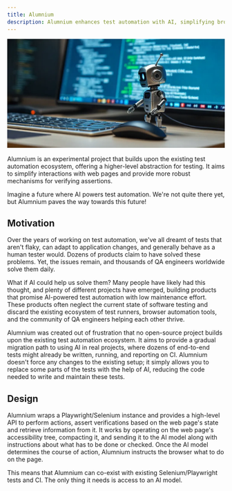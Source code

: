 ```yaml
---
title: Alumnium
description: Alumnium enhances test automation with AI, simplifying browser interactions, reducing test updates, and integrating seamlessly with existing frameworks.
---
```


![An illustration of Alumnium robot](../../../assets/index.webp)

Alumnium is an experimental project that builds upon the existing test automation ecosystem, offering a higher-level abstraction for testing. It aims to simplify interactions with web pages and provide more robust mechanisms for verifying assertions.

Imagine a future where AI powers test automation. We're not quite there yet, but Alumnium paves the way towards this future!

## Motivation

Over the years of working on test automation, we've all dreamt of tests that aren't flaky, can adapt to application changes, and generally behave as a human tester would. Dozens of products claim to have solved these problems. Yet, the issues remain, and thousands of QA engineers worldwide solve them daily.

What if AI could help us solve them? Many people have likely had this thought, and plenty of different projects have emerged, building products that promise AI-powered test automation with low maintenance effort. These products often neglect the current state of software testing and discard the existing ecosystem of test runners, browser automation tools, and the community of QA engineers helping each other thrive.

Alumnium was created out of frustration that no open-source project builds upon the existing test automation ecosystem. It aims to provide a gradual migration path to using AI in real projects, where dozens of end-to-end tests might already be written, running, and reporting on CI. Alumnium doesn't force any changes to the existing setup; it simply allows you to replace some parts of the tests with the help of AI, reducing the code needed to write and maintain these tests.

## Design

Alumnium wraps a Playwright/Selenium instance and provides a high-level API to perform actions, assert verifications based on the web page's state and retrieve information from it. It works by operating on the web page's accessibility tree, compacting it, and sending it to the AI model along with instructions about what has to be done or checked. Once the AI model determines the course of action, Alumnium instructs the browser what to do on the page.

This means that Alumnium can co-exist with existing Selenium/Playwright tests and CI. The only thing it needs is access to an AI model.
